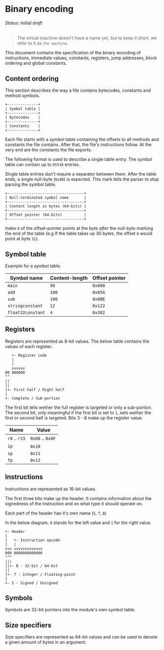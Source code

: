 # Binary encoding
###### Status: Initial draft

> The virtual machine doesn't have a name yet, but to keep it short,
we refer to it as `the machine`.

This document contains the specification of the binary encoding of instructions,
immediate values, constants, registers, jump addresses, block ordering and
global constants.

## Content ordering

This section describes the way a file contains bytecodes, constants and method symbols.

```
+--------------+
| Symbol table |
+--------------+
| Bytecodes    |
+--------------+
| Constants    |
+--------------+
```

Each file starts with a symbol table containing the offsets to all methods and constants the file contains.
After that, the file's instructions follow. At the very end are the constants the file exports.

The following format is used to describe a single table entry. The symbol table can contain up to `65536` entries.

Single table entries don't require a separator between them. After the table ends, a single null-byte (`0x00`)
is expected. This mark tells the parser to stop parsing the symbol table.

```
+-----------------------------------+
| Null-terminated symbol name       |
+-----------------------------------+
| Content length in bytes (64-bits) |
+-----------------------------------+
| Offset pointer (64-bits)          |
+-----------------------------------+
```

Index `0` of the offset-pointer points at the byte *after* the null-byte marking the end of the table
(e.g If the table takes up 30 bytes, the offset `0` would point at byte `31`).

## Symbol table

Example for a symbol table.

| Symbol name       | Content-length | Offset pointer |
|-------------------|----------------|----------------|
| `main`            | `90`           | `0x000`        |
| `add`             | `100`          | `0x05A`        |
| `sub`             | `100`          | `0x0BE`        |
| `stringconstant`  | `12`           | `0x122`        |
| `float32constant` | `4`            | `0x302`        |

## Registers

Registers are represented as 8-bit values.
The below table contains the values of each register.

```
   +- Register code
   |
   |
   vvvvvv
00 000000
^^
||
||
|+- First half / Right half
|
+- Complete / Sub-portion
```

The first bit tells wether the full register is targeted or only a sub-portion.
The second bit, only meaningful if the first bit is set to `1`, sets
wether the first or second half is targeted.
Bits 3 - 8 make up the register value.

| Name           | Value            |
|----------------|------------------|
| `r0` .. `r15`  | `0x00` .. `0x0F` |
| `ip`           | `0x10`           |
| `sp`           | `0x11`           |
| `fp`           | `0x12`           |

## Instructions

Instructions are represented as 16-bit values.

The first three bits make up the header. It contains information about the signedness of the instruction
and on what type it should operate on.

Each part of the header has it's own name (`S`, `T`, `B`)

In the below diagram, `0` stands for the left value and `1` for the right value.

```
+- Header
|
|   +- Instruction opcode
|   |
vvv vvvvvvvvvvvvv
000 0000000000000
^^^
|||
||+- B - 32-bit / 64-bit
||
|+- T - Integer / Floating-point
|
+- S - Signed / Unsigned
```

## Symbols

Symbols are 32-bit pointers into the module's own symbol table.

## Size specifiers

Size specifiers are represented as 64-bit values and can be used to denote a given amount of bytes in an argument.
